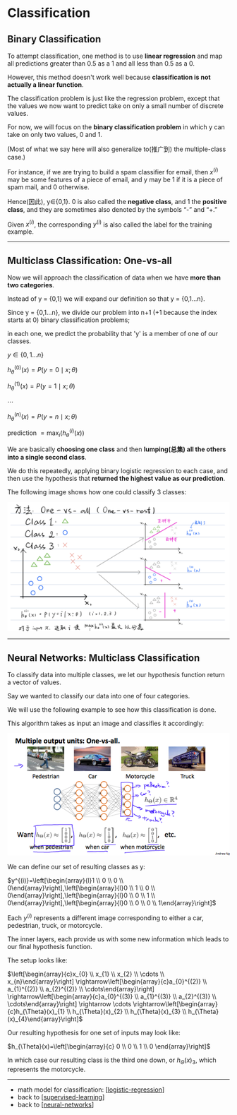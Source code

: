 # Classification

## Binary Classification

To attempt classification, 
one method is to use **linear regression** and map all predictions greater than 0.5 as a 1 and all less than 0.5 as a 0. 

However, this method doesn't work well because **classification is not actually a linear function**.

The classification problem is just like the regression problem, 
except that the values we now want to predict take on only a small number of discrete values. 

For now, we will focus on the **binary classification problem** in which y can take on only two values,
0 and 1. 

(Most of what we say here will also generalize to(推广到) the multiple-class case.) 

For instance, if we are trying to build a spam classifier for email, then $x^{(i)}$ may be some features of a piece of email, 
and y may be 1 if it is a piece of spam mail, and 0 otherwise. 

Hence(因此), y∈{0,1}. 0 is also called the **negative class**, and 1 the **positive class**, 
and they are sometimes also denoted by the symbols “-” and “+.” 

Given $x^{(i)}$, the corresponding $y^{(i)}$ is also called the label for the training example.

---

## Multiclass Classification: One-vs-all

Now we will approach the classification of data when we have **more than two categories**. 

Instead of y = {0,1} we will expand our definition so that y = {0,1...n}.

Since y = {0,1...n}, 
we divide our problem into n+1 (+1 because the index starts at 0) binary classification problems; 

in each one, we predict the probability that 'y' is a member of one of our classes.


$y \in\{0,1 \ldots n\}$

$h_{\theta}^{(0)}(x)=P(y=0 \mid x ; \theta)$

$h_{\theta}^{(1)}(x)=P(y=1 \mid x ; \theta)$

$\cdots$

$h_{\theta}^{(n)}(x)=P(y=n \mid x ; \theta)$

prediction $=\max _{i}\left(h_{\theta}^{(i)}(x)\right)$

We are basically **choosing one class** and then **lumping(总集) all the others into a single second class**. 

We do this repeatedly, applying binary logistic regression to each case, 
and then use the hypothesis that **returned the highest value as our prediction**.

The following image shows how one could classify 3 classes:

![One-vs-all](../img/One-vs-all.png)

---

## Neural Networks: Multiclass Classification


To classify data into multiple classes, we let our hypothesis function return a vector of values. 

Say we wanted to classify our data into one of four categories. 

We will use the following example to see how this classification is done. 

This algorithm takes as input an image and classifies it accordingly:

![multiple output units](../img/Multiple%20output%20units.png)

We can define our set of resulting classes as y:

$y^{(i)}=\left[\begin{array}{l}1 \\ 0 \\ 0 \\ 0\end{array}\right],\left[\begin{array}{l}0 \\ 1 \\ 0 \\ 0\end{array}\right],\left[\begin{array}{l}0 \\ 0 \\ 1 \\ 0\end{array}\right],\left[\begin{array}{l}0 \\ 0 \\ 0 \\ 1\end{array}\right]$

Each $y^{(i)}$ represents a different image corresponding to either a car, pedestrian, truck, or motorcycle. 

The inner layers, each provide us with some new information which leads to our final hypothesis function. 

The setup looks like:

$\left[\begin{array}{c}x_{0} \\ x_{1} \\ x_{2} \\ \cdots \\ x_{n}\end{array}\right] \rightarrow\left[\begin{array}{c}a_{0}^{(2)} \\ a_{1}^{(2)} \\ a_{2}^{(2)} \\ \cdots\end{array}\right] \rightarrow\left[\begin{array}{c}a_{0}^{(3)} \\ a_{1}^{(3)} \\ a_{2}^{(3)} \\ \cdots\end{array}\right] \rightarrow \cdots \rightarrow\left[\begin{array}{c}h_{\Theta}(x)_{1} \\ h_{\Theta}(x)_{2} \\ h_{\Theta}(x)_{3} \\ h_{\Theta}(x)_{4}\end{array}\right]$

Our resulting hypothesis for one set of inputs may look like:

$h_{\Theta}(x)=\left[\begin{array}{c} 0 \\ 0 \\ 1 \\ 0 \end{array}\right]$


In which case our resulting class is the third one down, or $h_\Theta(x)_3$, 
which represents the motorcycle.

---


- math model for classification: [[logistic-regression]]
- back to [[supervised-learning]]
- back to [[neural-networks]]



[//begin]: # "Autogenerated link references for markdown compatibility"
[logistic-regression]: logistic-regression "Logistic Regression"
[supervised-learning]: supervised-learning "Supervised Learning"
[neural-networks]: neural-networks "Neural Networks"
[//end]: # "Autogenerated link references"